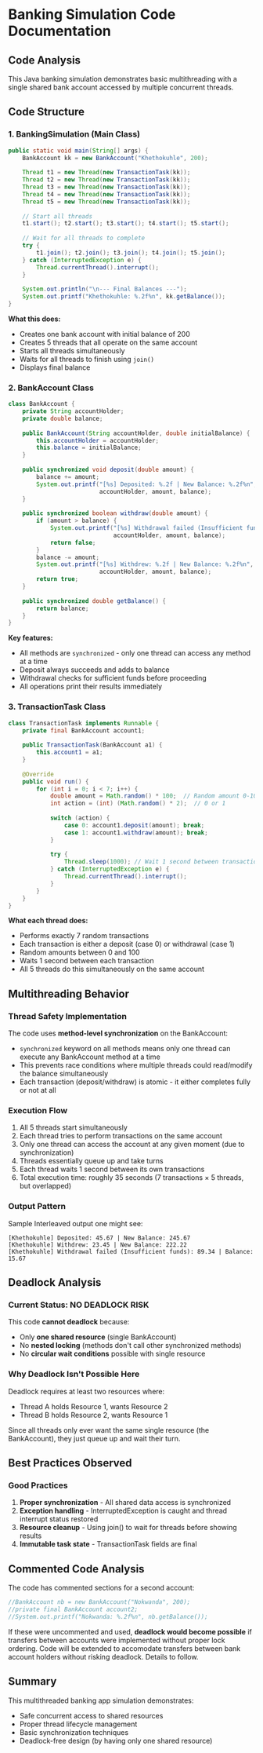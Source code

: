 # Banking Simulation Code Documentation

## Code Analysis

This Java banking simulation demonstrates basic multithreading with a single shared bank account accessed by multiple concurrent threads.

## Code Structure

### 1. BankingSimulation (Main Class)
```java
public static void main(String[] args) {
    BankAccount kk = new BankAccount("Khethokuhle", 200);
    
    Thread t1 = new Thread(new TransactionTask(kk));
    Thread t2 = new Thread(new TransactionTask(kk));
    Thread t3 = new Thread(new TransactionTask(kk));
    Thread t4 = new Thread(new TransactionTask(kk));
    Thread t5 = new Thread(new TransactionTask(kk));
    
    // Start all threads
    t1.start(); t2.start(); t3.start(); t4.start(); t5.start();
    
    // Wait for all threads to complete
    try {
        t1.join(); t2.join(); t3.join(); t4.join(); t5.join();
    } catch (InterruptedException e) {
        Thread.currentThread().interrupt();
    }
    
    System.out.println("\n--- Final Balances ---");
    System.out.printf("Khethokuhle: %.2f%n", kk.getBalance());
}
```

**What this does:**
- Creates one bank account with initial balance of 200
- Creates 5 threads that all operate on the same account
- Starts all threads simultaneously
- Waits for all threads to finish using `join()`
- Displays final balance

### 2. BankAccount Class
```java
class BankAccount {
    private String accountHolder;
    private double balance;
    
    public BankAccount(String accountHolder, double initialBalance) {
        this.accountHolder = accountHolder;
        this.balance = initialBalance;
    }
    
    public synchronized void deposit(double amount) {
        balance += amount;
        System.out.printf("[%s] Deposited: %.2f | New Balance: %.2f%n", 
                          accountHolder, amount, balance);
    }
    
    public synchronized boolean withdraw(double amount) {
        if (amount > balance) {
            System.out.printf("[%s] Withdrawal failed (Insufficient funds): %.2f | Balance: %.2f%n", 
                              accountHolder, amount, balance);
            return false;
        }
        balance -= amount;
        System.out.printf("[%s] Withdrew: %.2f | New Balance: %.2f%n", 
                          accountHolder, amount, balance);
        return true;
    }
    
    public synchronized double getBalance() {
        return balance;
    }
}
```

**Key features:**
- All methods are `synchronized` - only one thread can access any method at a time
- Deposit always succeeds and adds to balance
- Withdrawal checks for sufficient funds before proceeding
- All operations print their results immediately

### 3. TransactionTask Class
```java
class TransactionTask implements Runnable {
    private final BankAccount account1;
    
    public TransactionTask(BankAccount a1) {
        this.account1 = a1;
    }
    
    @Override
    public void run() {
        for (int i = 0; i < 7; i++) {
            double amount = Math.random() * 100;  // Random amount 0-100
            int action = (int) (Math.random() * 2);  // 0 or 1
            
            switch (action) {
                case 0: account1.deposit(amount); break;
                case 1: account1.withdraw(amount); break;
            }
            
            try {
                Thread.sleep(1000); // Wait 1 second between transactions
            } catch (InterruptedException e) {
                Thread.currentThread().interrupt();
            }
        }
    }
}
```

**What each thread does:**
- Performs exactly 7 random transactions
- Each transaction is either a deposit (case 0) or withdrawal (case 1)
- Random amounts between 0 and 100
- Waits 1 second between each transaction
- All 5 threads do this simultaneously on the same account

## Multithreading Behavior

### Thread Safety Implementation
The code uses **method-level synchronization** on the BankAccount:
- `synchronized` keyword on all methods means only one thread can execute any BankAccount method at a time
- This prevents race conditions where multiple threads could read/modify the balance simultaneously
- Each transaction (deposit/withdraw) is atomic - it either completes fully or not at all

### Execution Flow
1. All 5 threads start simultaneously
2. Each thread tries to perform transactions on the same account
3. Only one thread can access the account at any given moment (due to synchronization)
4. Threads essentially queue up and take turns
5. Each thread waits 1 second between its own transactions
6. Total execution time: roughly 35 seconds (7 transactions × 5 threads, but overlapped)

### Output Pattern
Sample Interleaved output one might see:
```
[Khethokuhle] Deposited: 45.67 | New Balance: 245.67
[Khethokuhle] Withdrew: 23.45 | New Balance: 222.22
[Khethokuhle] Withdrawal failed (Insufficient funds): 89.34 | Balance: 15.67
```

## Deadlock Analysis

### Current Status: NO DEADLOCK RISK
This code **cannot deadlock** because:
- Only **one shared resource** (single BankAccount)
- No **nested locking** (methods don't call other synchronized methods)
- No **circular wait conditions** possible with single resource

### Why Deadlock Isn't Possible Here
Deadlock requires at least two resources where:
- Thread A holds Resource 1, wants Resource 2
- Thread B holds Resource 2, wants Resource 1

Since all threads only ever want the same single resource (the BankAccount), they just queue up and wait their turn.

## Best Practices Observed

### Good Practices
1. **Proper synchronization** - All shared data access is synchronized
2. **Exception handling** - InterruptedException is caught and thread interrupt status restored
3. **Resource cleanup** - Using join() to wait for threads before showing results
4. **Immutable task state** - TransactionTask fields are final


## Commented Code Analysis

The code has commented sections for a second account:
```java
//BankAccount nb = new BankAccount("Nokwanda", 200);
//private final BankAccount account2;
//System.out.printf("Nokwanda: %.2f%n", nb.getBalance());
```

If these were uncommented and used, **deadlock would become possible** if transfers between accounts were implemented without proper lock ordering. Code will be extended to accomodate transfers between bank account holders without risking deadlock. Details to follow.

## Summary

This multithreaded banking app simulation demonstrates:
- Safe concurrent access to shared resources
- Proper thread lifecycle management  
- Basic synchronization techniques
- Deadlock-free design (by having only one shared resource)



